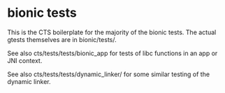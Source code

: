 # bionic tests

This is the CTS boilerplate for the majority of the bionic tests. The
actual gtests themselves are in bionic/tests/.

See also cts/tests/tests/bionic_app for tests of libc functions in an
app or JNI context.

See also cts/tests/tests/dynamic_linker/ for some similar testing of
the dynamic linker.
